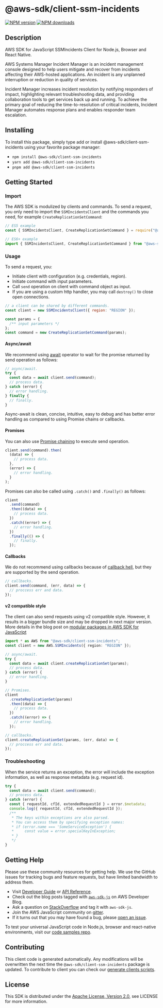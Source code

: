 # @aws-sdk/client-ssm-incidents

[![NPM version](https://img.shields.io/npm/v/@aws-sdk/client-ssm-incidents/latest.svg)](https://www.npmjs.com/package/@aws-sdk/client-ssm-incidents)
[![NPM downloads](https://img.shields.io/npm/dm/@aws-sdk/client-ssm-incidents.svg)](https://www.npmjs.com/package/@aws-sdk/client-ssm-incidents)

## Description

AWS SDK for JavaScript SSMIncidents Client for Node.js, Browser and React Native.

<p>AWS Systems Manager Incident Manager is an incident management console designed to help
users mitigate and recover from incidents affecting their AWS-hosted applications. An incident
is any unplanned interruption or reduction in quality of services. </p>
<p>Incident Manager increases incident resolution by notifying responders of impact,
highlighting relevant troubleshooting data, and providing collaboration tools to get services
back up and running. To achieve the primary goal of reducing the time-to-resolution of
critical incidents, Incident Manager automates response plans and enables responder team
escalation. </p>

## Installing

To install this package, simply type add or install @aws-sdk/client-ssm-incidents
using your favorite package manager:

- `npm install @aws-sdk/client-ssm-incidents`
- `yarn add @aws-sdk/client-ssm-incidents`
- `pnpm add @aws-sdk/client-ssm-incidents`

## Getting Started

### Import

The AWS SDK is modulized by clients and commands.
To send a request, you only need to import the `SSMIncidentsClient` and
the commands you need, for example `CreateReplicationSetCommand`:

```js
// ES5 example
const { SSMIncidentsClient, CreateReplicationSetCommand } = require("@aws-sdk/client-ssm-incidents");
```

```ts
// ES6+ example
import { SSMIncidentsClient, CreateReplicationSetCommand } from "@aws-sdk/client-ssm-incidents";
```

### Usage

To send a request, you:

- Initiate client with configuration (e.g. credentials, region).
- Initiate command with input parameters.
- Call `send` operation on client with command object as input.
- If you are using a custom http handler, you may call `destroy()` to close open connections.

```js
// a client can be shared by different commands.
const client = new SSMIncidentsClient({ region: "REGION" });

const params = {
  /** input parameters */
};
const command = new CreateReplicationSetCommand(params);
```

#### Async/await

We recommend using [await](https://developer.mozilla.org/en-US/docs/Web/JavaScript/Reference/Operators/await)
operator to wait for the promise returned by send operation as follows:

```js
// async/await.
try {
  const data = await client.send(command);
  // process data.
} catch (error) {
  // error handling.
} finally {
  // finally.
}
```

Async-await is clean, concise, intuitive, easy to debug and has better error handling
as compared to using Promise chains or callbacks.

#### Promises

You can also use [Promise chaining](https://developer.mozilla.org/en-US/docs/Web/JavaScript/Guide/Using_promises#chaining)
to execute send operation.

```js
client.send(command).then(
  (data) => {
    // process data.
  },
  (error) => {
    // error handling.
  }
);
```

Promises can also be called using `.catch()` and `.finally()` as follows:

```js
client
  .send(command)
  .then((data) => {
    // process data.
  })
  .catch((error) => {
    // error handling.
  })
  .finally(() => {
    // finally.
  });
```

#### Callbacks

We do not recommend using callbacks because of [callback hell](http://callbackhell.com/),
but they are supported by the send operation.

```js
// callbacks.
client.send(command, (err, data) => {
  // proccess err and data.
});
```

#### v2 compatible style

The client can also send requests using v2 compatible style.
However, it results in a bigger bundle size and may be dropped in next major version. More details in the blog post
on [modular packages in AWS SDK for JavaScript](https://aws.amazon.com/blogs/developer/modular-packages-in-aws-sdk-for-javascript/)

```ts
import * as AWS from "@aws-sdk/client-ssm-incidents";
const client = new AWS.SSMIncidents({ region: "REGION" });

// async/await.
try {
  const data = await client.createReplicationSet(params);
  // process data.
} catch (error) {
  // error handling.
}

// Promises.
client
  .createReplicationSet(params)
  .then((data) => {
    // process data.
  })
  .catch((error) => {
    // error handling.
  });

// callbacks.
client.createReplicationSet(params, (err, data) => {
  // proccess err and data.
});
```

### Troubleshooting

When the service returns an exception, the error will include the exception information,
as well as response metadata (e.g. request id).

```js
try {
  const data = await client.send(command);
  // process data.
} catch (error) {
  const { requestId, cfId, extendedRequestId } = error.$metadata;
  console.log({ requestId, cfId, extendedRequestId });
  /**
   * The keys within exceptions are also parsed.
   * You can access them by specifying exception names:
   * if (error.name === 'SomeServiceException') {
   *     const value = error.specialKeyInException;
   * }
   */
}
```

## Getting Help

Please use these community resources for getting help.
We use the GitHub issues for tracking bugs and feature requests, but have limited bandwidth to address them.

- Visit [Developer Guide](https://docs.aws.amazon.com/sdk-for-javascript/v3/developer-guide/welcome.html)
  or [API Reference](https://docs.aws.amazon.com/AWSJavaScriptSDK/v3/latest/index.html).
- Check out the blog posts tagged with [`aws-sdk-js`](https://aws.amazon.com/blogs/developer/tag/aws-sdk-js/)
  on AWS Developer Blog.
- Ask a question on [StackOverflow](https://stackoverflow.com/questions/tagged/aws-sdk-js) and tag it with `aws-sdk-js`.
- Join the AWS JavaScript community on [gitter](https://gitter.im/aws/aws-sdk-js-v3).
- If it turns out that you may have found a bug, please [open an issue](https://github.com/aws/aws-sdk-js-v3/issues/new/choose).

To test your universal JavaScript code in Node.js, browser and react-native environments,
visit our [code samples repo](https://github.com/aws-samples/aws-sdk-js-tests).

## Contributing

This client code is generated automatically. Any modifications will be overwritten the next time the `@aws-sdk/client-ssm-incidents` package is updated.
To contribute to client you can check our [generate clients scripts](https://github.com/aws/aws-sdk-js-v3/tree/main/scripts/generate-clients).

## License

This SDK is distributed under the
[Apache License, Version 2.0](http://www.apache.org/licenses/LICENSE-2.0),
see LICENSE for more information.
